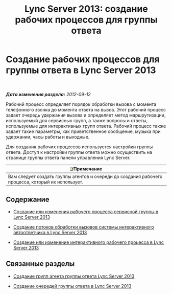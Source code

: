 ﻿---
title: 'Lync Server 2013: создание рабочих процессов для группы ответа'
TOCTitle: Создание рабочих процессов для группы ответа
ms:assetid: 41272258-728d-42bd-b4d4-2a499734c720
ms:mtpsurl: https://technet.microsoft.com/ru-ru/library/Gg425918(v=OCS.15)
ms:contentKeyID: 49309571
ms.date: 05/19/2016
mtps_version: v=OCS.15
ms.translationtype: HT
---

# Создание рабочих процессов для группы ответа в Lync Server 2013

 

_**Дата изменения раздела:** 2012-09-12_

Рабочий процесс определяет порядок обработки вызова с момента телефонного звонка до момента ответа на вызов. Этот рабочий процесс задает очередь удержания вызова и определяет метод маршрутизации, используемый для сервисных групп, а также вопросы и ответы, используемые для интерактивных групп ответа. Рабочий процесс также задает такие параметры, как приветственное сообщение, музыка при удержании, часы работы и выходные.

Для создания рабочих процессов используется настройки группы ответа. Доступ к настройки группы ответа можно осуществить на странице группы ответа панели управления Lync Server.

<table>
<thead>
<tr class="header">
<th><img src="images/Gg398412.note(OCS.15).gif" title="note" alt="note" />Примечание</th>
</tr>
</thead>
<tbody>
<tr class="odd">
<td>Вам следует создать группы агентов и очереди до создания рабочего процесса, который их использует.</td>
</tr>
</tbody>
</table>


## Содержание

  - [Создание или изменения рабочего процесса сервисной группы в Lync Server 2013](lync-server-2013-create-or-modify-a-hunt-group-workflow.md)

  - [Создание потоков обработки вызовов системы интерактивного автоответчика в Lync Server 2013](lync-server-2013-design-interactive-voice-response-call-flows.md)

  - [Создание или изменение интерактивного рабочего процесса в Lync Server 2013](lync-server-2013-create-or-modify-an-interactive-workflow.md)

## Связанные разделы

  - [Создание групп агента группы ответа Lync Server 2013](lync-server-2013-create-response-group-agent-groups.md)

  - [Создание очередей группы ответа в Lync Server 2013](lync-server-2013-create-response-group-queues.md)

